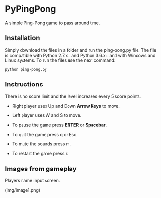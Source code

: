 # PyPingPong

A simple Ping-Pong game to pass around time.

## Installation

Simply download the files in a folder and run the ping-pong.py file. The file is compatible with
Python 2.7.x+ and Python 3.6.x+ and with Windows and Linux systems. To run the files use the next
command:

```
python ping-pong.py
```

## Instructions

There is no score limit and the level increases every 5 score points.

- Right player uses Up and Down **Arrow Keys** to move.

- Left player uses W and S to move.

- To pause the game press **ENTER** or __Spacebar__.

- To quit the game press q or Esc.

- To mute the sounds press m.

- To restart the game press r.


## Images from gameplay

Players name input screen.

(img/image1.png) 
